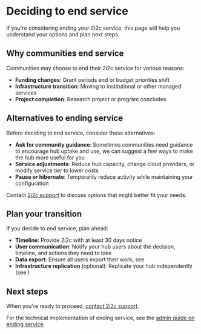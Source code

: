 # Deciding to end service

If you're considering ending your 2i2c service, this page will help you understand your options and plan next steps.

## Why communities end service

Communities may choose to end their 2i2c service for various reasons:

- **Funding changes**: Grant periods end or budget priorities shift
- **Infrastructure transition**: Moving to institutional or other managed services
- **Project completion**: Research project or program concludes

## Alternatives to ending service

Before deciding to end service, consider these alternatives:

- **Ask for community guidance**: Sometimes communities need guidance to encourage hub uptake and use, we can suggest a few ways to make the hub more useful for you
- **Service adjustments**: Reduce hub capacity, change cloud providers, or modify service tier to lower costs
- **Pause or hibernate**: Temporarily reduce activity while maintaining your configuration

Contact [2i2c support](../../support.md) to discuss options that might better fit your needs.

## Plan your transition

If you decide to end service, plan ahead:

- **Timeline**: Provide 2i2c with at least 30 days notice
- **User communication**: Notify your hub users about the decision, timeline, and actions they need to take
- **Data export**: Ensure all users export their work, see [](../../user/service-lifecycle/offboarding.md)
- **Infrastructure replication** (optional): Replicate your hub independently (see [](../../admin/service-lifecycle/offboarding.md))

## Next steps

When you're ready to proceed, [contact 2i2c support](../../support.md).

For the technical implementation of ending service, see the [admin guide on ending service](../../admin/service-lifecycle/ending-service.md).

